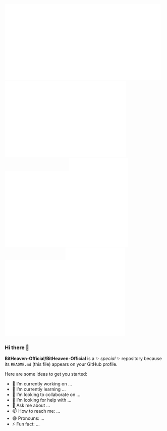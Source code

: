 ![b](b.svg)![i](i.svg)![t](t.svg)![h](h.svg)![e](e.svg)![a](a.svg)![v](v.svg)![e](e.svg)![n](n.svg)


### Hi there 👋


**BitHeaven-Official/BitHeaven-Official** is a ✨ _special_ ✨ repository because its `README.md` (this file) appears on your GitHub profile.

Here are some ideas to get you started:

- 🔭 I’m currently working on ...
- 🌱 I’m currently learning ...
- 👯 I’m looking to collaborate on ...
- 🤔 I’m looking for help with ...
- 💬 Ask me about ...
- 📫 How to reach me: ...
- 😄 Pronouns: ...
- ⚡ Fun fact: ...

